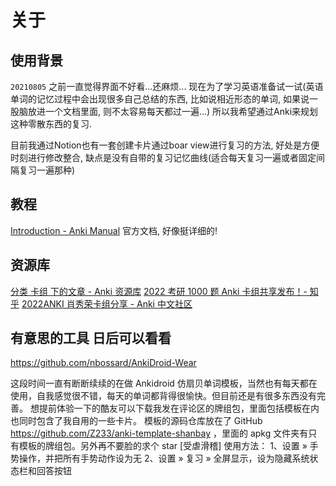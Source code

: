 # 关于

## 使用背景

`20210805`
之前一直觉得界面不好看...还麻烦... 现在为了学习英语准备试一试(英语单词的记忆过程中会出现很多自己总结的东西, 比如说相近形态的单词, 如果说一股脑放进一个文档里面, 则不太容易每天都过一遍...)
所以我希望通过Anki来规划这种零散东西的复习.

目前我通过Notion也有一套创建卡片通过boar view进行复习的方法, 好处是方便时刻进行修改整合, 缺点是没有自带的复习记忆曲线(适合每天复习一遍或者固定间隔复习一遍那种)

## 教程

[Introduction - Anki Manual](https://docs.ankiweb.net/#/) 官方文档, 好像挺详细的!

## 资源库

[分类 卡组 下的文章 - Anki 资源库](https://wiki.anki.link/category/decks/)
[2022 考研 1000 题 Anki 卡组共享发布！- 知乎](https://zhuanlan.zhihu.com/p/381308240)
[2022ANKI 肖秀荣卡组分享 - Anki 中文社区](https://ankibbs.com/d/88-2022anki)

## 有意思的工具 日后可以看看

<https://github.com/nbossard/AnkiDroid-Wear>

这段时间一直有断断续续的在做 Ankidroid 仿扇贝单词模板，当然也有每天都在使用，自我感觉很不错，每天的单词都背得很愉快。但目前还是有很多东西没有完善。
想提前体验一下的酷友可以下载我发在评论区的牌组包，里面包括模板在内也同时包含了我自用的一些卡片。
模板的源码仓库放在了 GitHub <https://github.com/Z233/anki-template-shanbay> ，里面的 apkg 文件夹有只有模板的牌组包。另外再不要脸的求个 star [受虐滑稽]
使用方法：
1、设置 » 手势操作，并把所有手势动作设为无
2、设置 » 复习 » 全屏显示，设为隐藏系统状态栏和回答按钮
